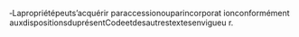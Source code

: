 ‐Lapropriétépeuts’acquérir paraccessionouparincorporat ionconformément auxdispositionsduprésentCodeetdesautrestextesenvigueu r.